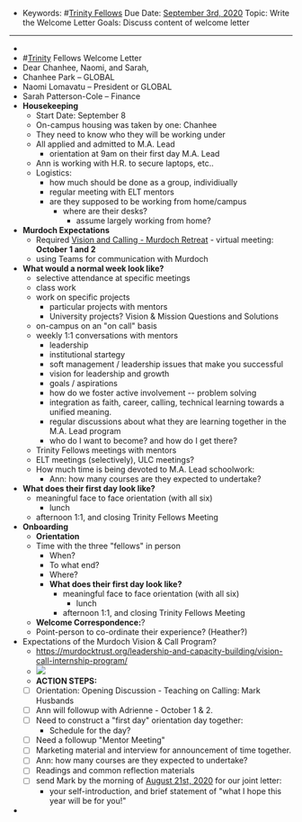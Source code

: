 - Keywords: #[Trinity Fellows](<Trinity Fellows.md>)
Due Date: [September 3rd, 2020](<September 3rd, 2020.md>)
Topic: Write the Welcome Letter
Goals: Discuss content of welcome letter
- ----------------
- 
- #[Trinity](<Trinity.md>) Fellows Welcome Letter
- Dear Chanhee, Naomi, and Sarah, 
- Chanhee Park – GLOBAL
- Naomi Lomavatu – President or GLOBAL
- Sarah Patterson-Cole – Finance
- **Housekeeping**
    - Start Date: September 8
    - On-campus housing was taken by one: Chanhee
    - They need to know who they will be working under
    - All applied and admitted to M.A. Lead
        - orientation at 9am on their first day M.A. Lead
    - Ann is working with H.R. to secure laptops, etc.. 
    - Logistics:
        - how much should be done as a group, individiually
        - regular meeting with ELT mentors
        - are they supposed to be working from home/campus
            - where are their desks?
                - assume largely working from home? 
- **Murdoch Expectations**
    - Required [Vision and Calling - Murdoch Retreat](<Vision and Calling - Murdoch Retreat.md>) - virtual meeting: **October 1 and 2**
    - using Teams for communication with Murdoch
- **What would a normal week look like?**
    - selective attendance at specific meetings
    - class work
    - work on specific projects
        - particular projects with mentors
        - University projects? Vision & Mission Questions and Solutions
    - on-campus on an "on call" basis
    - weekly 1:1 conversations with mentors
        - leadership
        - institutional startegy
        - soft management / leadership issues that make you successful
        - vision for leadership and growth
        - goals / aspirations
        - how do we foster active involvement -- problem solving
        - integration as faith, career, calling, technical learning towards a unified meaning.
        - regular discussions about what they are learning together in the M.A. Lead program
        - who do I want to become? and how do I get there?
    - Trinity Fellows meetings with mentors
    - ELT meetings (selectively), ULC meetings?
    - How much time is being devoted to M.A. Lead schoolwork:
        - Ann: how many courses are they expected to undertake?
- **What does their first day look like?**
    - meaningful face to face orientation (with all six)
        - lunch
    - afternoon 1:1, and closing Trinity Fellows Meeting
- **Onboarding**
    - **Orientation**
    - Time with the three "fellows" in person
        - When?
        - To what end?
        - Where?
        - **What does their first day look like?**
            - meaningful face to face orientation (with all six)
                - lunch
            - afternoon 1:1, and closing Trinity Fellows Meeting
    - **Welcome Correspondence:**?
    - Point-person to co-ordinate their experience? (Heather?)
- Expectations of the Murdoch Vision & Call Program?
    - https://murdocktrust.org/leadership-and-capacity-building/vision-call-internship-program/
    - ![](https://firebasestorage.googleapis.com/v0/b/firescript-577a2.appspot.com/o/imgs%2Fapp%2Fchurchdogmatics%2FPLNmlcFRiO.png?alt=media&token=a6b805a7-c7ba-422d-afdc-5ac04d0485a1)
    - **ACTION STEPS:**
    - [ ] Orientation: Opening Discussion - Teaching on Calling: Mark Husbands
    - [ ] Ann will followup with Adrienne - October 1 & 2. 
    - [ ] Need to construct a "first day" orientation day together:
        - Schedule for the day?
    - [ ] Need a followup "Mentor Meeting"
    - [ ] Marketing material and interview for announcement of  time together. 
    - [ ] Ann: how many courses are they expected to undertake?
    - [ ] Readings and common reflection materials
    - [ ] send Mark by the morning of [August 21st, 2020](<August 21st, 2020.md>) for our joint letter:
        - your self-introduction, and brief statement of "what I hope this year will be for you!"
- 
